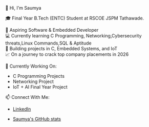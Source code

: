 👋 Hi, I'm Saumya

🎓 Final Year B.Tech (ENTC) Student at RSCOE JSPM Tathawade. 

🚀 Aspiring Software & Embedded Developer  
💻 Currently learning C Programming, Networking,Cybersecurity threats,Linux Commands,SQL & Aptitude  
🔧 Building projects in C, Embedded Systems, and IoT  
📈 On a journey to crack top company placements in 2026

 🌱 Currently Working On:
- C Programming Projects
- Networking Project
- IoT + AI Final Year Project

 📫 Connect With Me:
- [LinkedIn](https://linkedin.com/in/saumyathorat)

- [Saumya's GitHub stats](https://github-readme-stats.vercel.app/api?username=Saumya953&show_icons=true&theme=tokyonight)

